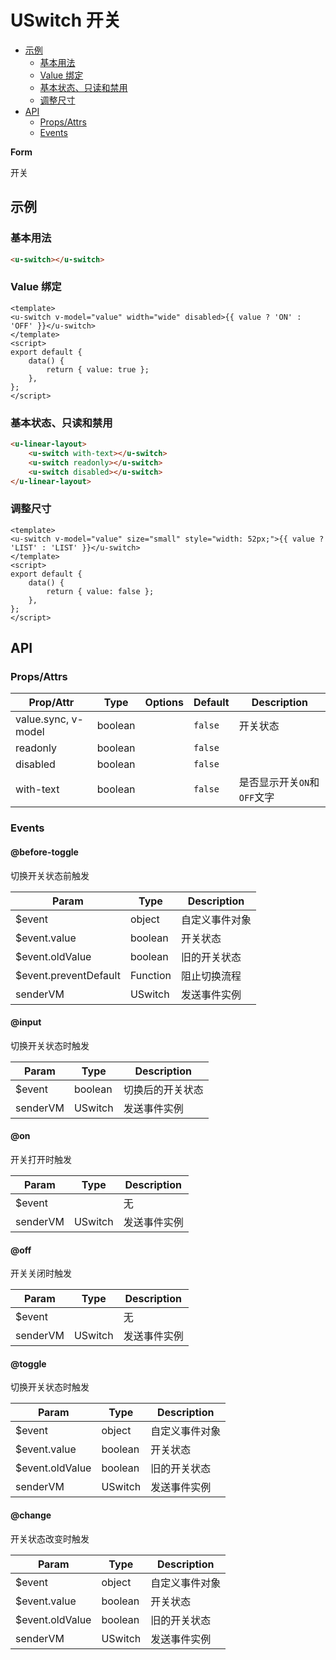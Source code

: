 <!-- 该 README.md 根据 api.yaml 和 docs/*.md 自动生成，为了方便在 GitHub 和 NPM 上查阅。如需修改，请查看源文件 -->

# USwitch 开关

- [示例](#示例)
    - [基本用法](#基本用法)
    - [Value 绑定](#value-绑定)
    - [基本状态、只读和禁用](#基本状态-只读和禁用)
    - [调整尺寸](#调整尺寸)
- [API]()
    - [Props/Attrs](#propsattrs)
    - [Events](#events)

**Form**

开关

## 示例
### 基本用法

``` html
<u-switch></u-switch>
```

### Value 绑定

``` vue
<template>
<u-switch v-model="value" width="wide" disabled>{{ value ? 'ON' : 'OFF' }}</u-switch>
</template>
<script>
export default {
    data() {
        return { value: true };
    },
};
</script>
```

### 基本状态、只读和禁用

``` html
<u-linear-layout>
    <u-switch with-text></u-switch>
    <u-switch readonly></u-switch>
    <u-switch disabled></u-switch>
</u-linear-layout>
```

### 调整尺寸

``` vue
<template>
<u-switch v-model="value" size="small" style="width: 52px;">{{ value ? 'LIST' : 'LIST' }}</u-switch>
</template>
<script>
export default {
    data() {
        return { value: false };
    },
};
</script>
```

## API
### Props/Attrs

| Prop/Attr | Type | Options | Default | Description |
| --------- | ---- | ------- | ------- | ----------- |
| value.sync, v-model | boolean |  | `false` | 开关状态 |
| readonly | boolean |  | `false` |  |
| disabled | boolean |  | `false` |  |
| with-text | boolean |  | `false` | 是否显示开关`ON`和`OFF`文字 |

### Events

#### @before-toggle

切换开关状态前触发

| Param | Type | Description |
| ----- | ---- | ----------- |
| $event | object | 自定义事件对象 |
| $event.value | boolean | 开关状态 |
| $event.oldValue | boolean | 旧的开关状态 |
| $event.preventDefault | Function | 阻止切换流程 |
| senderVM | USwitch | 发送事件实例 |

#### @input

切换开关状态时触发

| Param | Type | Description |
| ----- | ---- | ----------- |
| $event | boolean | 切换后的开关状态 |
| senderVM | USwitch | 发送事件实例 |

#### @on

开关打开时触发

| Param | Type | Description |
| ----- | ---- | ----------- |
| $event |  | 无 |
| senderVM | USwitch | 发送事件实例 |

#### @off

开关关闭时触发

| Param | Type | Description |
| ----- | ---- | ----------- |
| $event |  | 无 |
| senderVM | USwitch | 发送事件实例 |

#### @toggle

切换开关状态时触发

| Param | Type | Description |
| ----- | ---- | ----------- |
| $event | object | 自定义事件对象 |
| $event.value | boolean | 开关状态 |
| $event.oldValue | boolean | 旧的开关状态 |
| senderVM | USwitch | 发送事件实例 |

#### @change

开关状态改变时触发

| Param | Type | Description |
| ----- | ---- | ----------- |
| $event | object | 自定义事件对象 |
| $event.value | boolean | 开关状态 |
| $event.oldValue | boolean | 旧的开关状态 |
| senderVM | USwitch | 发送事件实例 |

